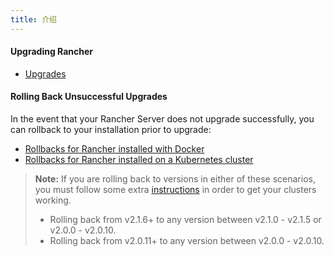 ```yaml
---
title: 介绍
---
```


#### Upgrading Rancher

* [Upgrades](/docs/upgrades/upgrades/)

#### Rolling Back Unsuccessful Upgrades

In the event that your Rancher Server does not upgrade successfully, you can rollback to your installation prior to upgrade:

* [Rollbacks for Rancher installed with Docker](/docs/upgrades/single-node-rollbacks)
* [Rollbacks for Rancher installed on a Kubernetes cluster](/docs/upgrades/ha-server-rollbacks)

> **Note:** If you are rolling back to versions in either of these scenarios, you must follow some extra [instructions](/docs/upgrades/rollbacks/) in order to get your clusters working.
>
> - Rolling back from v2.1.6+ to any version between v2.1.0 - v2.1.5 or v2.0.0 - v2.0.10.
> - Rolling back from v2.0.11+ to any version between v2.0.0 - v2.0.10.

